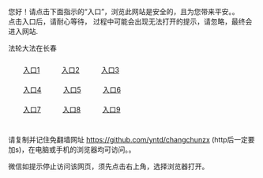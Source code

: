 您好！请点击下面指示的“入口”，浏览此网站是安全的，且为您带来平安。。 <br/>
点击入口后，请耐心等待， 过程中可能会出现无法打开的提示，请忽略，最终会进入网站. </br>

法轮大法在长春<br/>
<div style="padding:10px"><a style="margin:20px" target="_blank" href="https://dmke2mkizsyy0.cloudfront.net/2Qpsp?tkfbtbt" id="ccLink1" rel="nofollow">入口1</a> <a target="_blank" style="margin:20px" href="https://d3lex909w5eueg.cloudfront.net/2Qpsp?zhrosg" id="ccLink2" rel="nofollow">入口2</a> <a style="margin:20px" target="_blank" href="https://d148e4bmycg39j.cloudfront.net/2Qpsp?fsgbpqt" id="ccLink3" rel="nofollow">入口3</a></div>

<div style="padding:10px" ><a style="margin:20px" target="_blank" href="https://dmke2mkizsyy0.cloudfront.net/2Qpsp?tkfbtbt" id="ccLink4" rel="nofollow">入口4</a> <a style="margin:20px" href="https://d3lex909w5eueg.cloudfront.net/2Qpsp?zhrosg" target="_blank" id="ccLink5" rel="nofollow">入口5</a> <a style="margin:20px" href="https://d148e4bmycg39j.cloudfront.net/2Qpsp?fsgbpqt" target="_blank" id="ccLink6" rel="nofollow">入口6</a></div>

<div style="padding:10px"><a style="margin:20px" target="_blank" href="https://dmke2mkizsyy0.cloudfront.net/2Qpsp?tkfbtbt" id="ccLink7" rel="nofollow">入口7</a> <a style="margin:20px" href="https://d3lex909w5eueg.cloudfront.net/2Qpsp?zhrosg" target="_blank" id="ccLink8" rel="nofollow">入口8</a> <a style="margin:20px" target="_blank" href="https://d148e4bmycg39j.cloudfront.net/2Qpsp?fsgbpqt" id="ccLink9" rel="nofollow">入口9</a></div>

<br/>



请复制并记住免翻墙网址 https://github.com/yntd/changchunzx (http后一定要加s)，在电脑或手机的浏览器均可访问。。<br/>

微信如提示停止访问该网页，须先点击右上角，选择浏览器打开。
